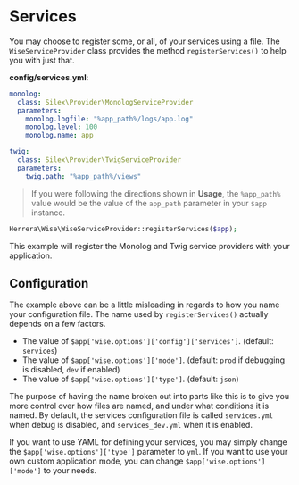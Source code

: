 Services
========

You may choose to register some, or all, of your services using a file. The
`WiseServiceProvider` class provides the method `registerServices()` to help
you with just that.

**config/services.yml**:

```yaml
monolog:
  class: Silex\Provider\MonologServiceProvider
  parameters:
    monolog.logfile: "%app_path%/logs/app.log"
    monolog.level: 100
    monolog.name: app

twig:
  class: Silex\Provider\TwigServiceProvider
  parameters:
    twig.path: "%app_path%/views"
```

> If you were following the directions shown in **Usage**, the `%app_path%`
> value would be the value of the `app_path` parameter in your `$app` instance.

```php
Herrera\Wise\WiseServiceProvider::registerServices($app);
```

This example will register the Monolog and Twig service providers with your
application.

Configuration
-------------

The example above can be a little misleading in regards to how you name your
configuration file. The name used by `registerServices()` actually depends
on a few factors.

- The value of `$app['wise.options']['config']['services']`.
  (default: `services`)
- The value of `$app['wise.options']['mode']`.
  (default: `prod` if debugging is disabled, `dev` if enabled)
- The value of `$app['wise.options']['type']`.
  (default: `json`)

The purpose of having the name broken out into parts like this is to give you
more control over how files are named, and under what conditions it is named.
By default, the services configuration file is called `services.yml` when debug
is disabled, and `services_dev.yml` when it is enabled.

If you want to use YAML for defining your services, you may simply change the
`$app['wise.options']['type']` parameter to `yml`. If you want to use your own
custom application mode, you can change `$app['wise.options']['mode']` to your
needs.
